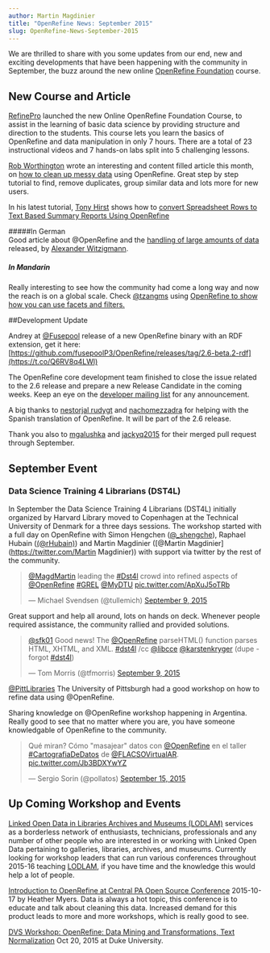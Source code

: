 ```yaml
---
author: Martin Magdinier
title: "OpenRefine News: September 2015"
slug: OpenRefine-News-September-2015
---
```


We are thrilled to share with you some updates from our end, new and exciting developments that have been happening with the community in September, the buzz around the new online [OpenRefine Foundation](http://bigdatauniversity.com/bdu-wp/bdu-course/introduction-to-openrefine/) course.

## New Course and Article

[RefinePro](http://bigdatauniversity.com/bdu-wp/bdu-course/introduction-to-openrefine/) launched the new Online OpenRefine Foundation Course, to assist in the learning of basic data science by providing structure and direction to the students. This course lets you learn the basics of OpenRefine and data manipulation in only 7 hours. There are a total of 23 instructional videos and 7 hands-on labs split into 5 challenging lessons.

[Rob Worthington](http://blog.kwantu.net/author/rob-worthington) wrote an interesting and content filled article this month, on [how to clean up messy data](http://blog.kwantu.net/how-to-clean-up-messy-data-using-open-refine?utm_campaign=KM&utm_content=20726810&utm_medium=social&utm_source=twitter) using OpenRefine. Great step by step tutorial to find, remove duplicates, group similar data and lots more for new users.

In his latest tutorial, [Tony Hirst](http://blog.ouseful.info/author/psychemedia/) shows how to [convert Spreadsheet Rows to Text Based Summary Reports Using OpenRefine](http://blog.ouseful.info/2015/09/04/converting-spreadsheet-rows-to-text-based-summary-reports-using-openrefine/)

#####In German  
Good article about @OpenRefine and the [handling of large amounts of data](http://www.tanner.de/blog/datenanalyse-und-optimierung-mit-openrefine-3/) released, by [Alexander Witzigmann](http://www.tanner.de/blog/author/alexanderwitzigmann/).

##### In Mandarin
Really interesting to see how the community had come a long way and now the reach is on a global scale.  Check [@tzangms](https://twitter.com/tzangms) using [OpenRefine to show how you can use facets and filters.](http://blog.infographics.tw/2015/09/openrefine-introduction/)

##Development Update

Andrey at [@Fusepool](https://twitter.com/Fusepool)  release of a new OpenRefine binary with an RDF extension, get it here: [https://github.com/fusepoolP3/OpenRefine/releases/tag/2.6-beta.2-rdf](https://t.co/Q6RV8q4LWl)

The OpenRefine core development team finished to close the issue related to the 2.6 release and prepare a new Release Candidate in the coming weeks. Keep an eye on the [developer mailing list](https://groups.google.com/forum/?fromgroups#!forum/openrefine-dev) for any announcement. 

A big thanks to [nestorjal rudygt](https://github.com/nestorjal)  and [nachomezzadra](https://github.com/nachomezzadra) for helping with the Spanish translation of OpenRefine. It will be part of the 2.6 release. 

Thank you also to [mgalushka](https://github.com/mgalushka) and  [jackyq2015](https://github.com/OpenRefine/OpenRefine/issues?q=is%3Apr+is%3Aopen+author%3Ajackyq2015) for their merged pull request through September.

## September Event

### Data Science Training 4 Librarians (DST4L)

In September the Data Science Training 4 Librarians (DST4L) initially organized by Harvard Library moved to Copenhagen at the Technical University of Denmark for a three days sessions. The workshop started with a full day on OpenRefine with Simon Hengchen ([@_shengche](https://twitter.com/_shengche)), Raphael Hubain ([(@rHubain)](https://twitter.com/rhubain)) and Martin Magdinier ([@Martin Magdinier](https://twitter.com/Martin Magdinier)) with support via twitter by the rest of the community.      

<blockquote class="twitter-tweet" lang="en"><p lang="en" dir="ltr"><a href="https://twitter.com/MagdMartin">@MagdMartin</a> leading the <a href="https://twitter.com/hashtag/Dst4l?src=hash">#Dst4l</a> crowd into refined aspects of <a href="https://twitter.com/OpenRefine">@OpenRefine</a> <a href="https://twitter.com/hashtag/GREL?src=hash">#GREL</a> <a href="https://twitter.com/MyDTU">@MyDTU</a> <a href="http://t.co/ApXuJ5oTRb">pic.twitter.com/ApXuJ5oTRb</a></p>&mdash; Michael Svendsen (@tullemich) <a href="https://twitter.com/tullemich/status/641564358976380928">September 9, 2015</a></blockquote>
<script async src="//platform.twitter.com/widgets.js" charset="utf-8"></script>

Great support and help all around, lots on hands on deck. Whenever people required assistance, the community rallied and provided solutions.

<blockquote class="twitter-tweet" lang="en"><p lang="en" dir="ltr"><a href="https://twitter.com/sfk01">@sfk01</a> Good news! The <a href="https://twitter.com/OpenRefine">@OpenRefine</a> parseHTML() function parses HTML, XHTML, and XML. <a href="https://twitter.com/hashtag/dst4l?src=hash">#dst4l</a> /cc <a href="https://twitter.com/libcce">@libcce</a> <a href="https://twitter.com/karstenkryger">@karstenkryger</a> (dupe - forgot <a href="https://twitter.com/hashtag/dst4l?src=hash">#dst4l</a>)</p>&mdash; Tom Morris (@tfmorris) <a href="https://twitter.com/tfmorris/status/641659157473574912">September 9, 2015</a></blockquote>
<script async src="//platform.twitter.com/widgets.js" charset="utf-8"></script>

[@PittLibraries](https://twitter.com/PittLibraries) The University of Pittsburgh had a good workshop on how to refine data using @OpenRefine.

Sharing knowledge on @OpenRefine workshop happening in Argentina. Really good to see that no matter where you are, you have someone knowledgable of OpenRefine to the community.     

<blockquote class="twitter-tweet" lang="en"><p lang="es" dir="ltr">Qué miran? Cómo &quot;masajear&quot; datos con <a href="https://twitter.com/OpenRefine">@OpenRefine</a> en el taller <a href="https://twitter.com/hashtag/CartografiaDeDatos?src=hash">#CartografiaDeDatos</a> de <a href="https://twitter.com/FLACSOVirtualAR">@FLACSOVirtualAR</a>. <a href="http://t.co/Jb3BDXYwYZ">pic.twitter.com/Jb3BDXYwYZ</a></p>&mdash; Sergio Sorin (@pollatos) <a href="https://twitter.com/pollatos/status/643886036955828224">September 15, 2015</a></blockquote>
<script async src="//platform.twitter.com/widgets.js" charset="utf-8"></script>

## Up Coming Workshop and Events

[Linked Open Data in Libraries Archives and Museums (LODLAM)](http://lodlam.net/) services as a borderless network of enthusiasts, technicians, professionals and any number of other people who are interested in or working with Linked Open Data pertaining to galleries, libraries, archives, and museums. Currently looking for workshop leaders that can run various conferences throughout 2015-16 teaching [LODLAM](https://docs.google.com/forms/d/1Az8ylu76m-bcSDhgYVf-31s2-OLOkHmvSx5k_I9a-no/viewform), if you have time and the knowledge this would help a lot of people.  

[Introduction to OpenRefine at Central PA Open Source Conference](http://cposc.org/sessions/introduction-to-openrefine/) 2015-10-17 by Heather Myers. Data is always a hot topic, this conference is to educate and talk about cleaning this data. Increased demand for this product leads to more and more workshops, which is really good to see. 

[DVS Workshop: OpenRefine: Data Mining and Transformations, Text Normalization](http://calendar.duke.edu/events/show?fq=id%3ACAL-8a0870ef-4f40a47f-014f-43b8961b-00006e91demobedework%40mysite.edu)  Oct 20, 2015 at Duke University.
